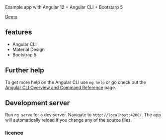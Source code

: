 

Example app with Angular 12 + Angular CLI + Bootstarp 5

[Demo](https://www.lanjrud.ir)

## features

* Angular CLI
* Material Design
* Bootstrap 5

## Further help

To get more help on the Angular CLI use `ng help` or go check out the [Angular CLI Overview and Command Reference](https://angular.io/cli) page.

## Development server

Run `ng serve` for a dev server. Navigate to `http://localhost:4200/`. The app will automatically reload if you change any of the source files.

### licence
